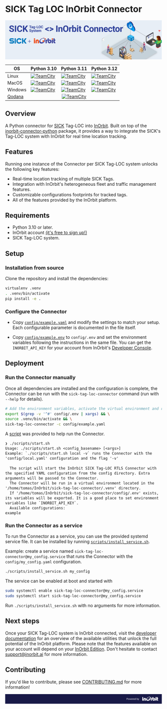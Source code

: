 # SICK Tag LOC InOrbit Connector

![SICK Tag LOC RTLS InOrbit Connector](./assets/inorbit_sick_connector_banner.png)

<table align="center">
  <thead>
    <tr>
      <th>OS</th>
      <th>Python 3.10</th>
      <th>Python 3.11</th>
      <th>Python 3.12</th>
    </tr>
  </thead>
  <tbody>
    <tr>
      <td>Linux</td>
      <td><a href="https://inorbit.teamcity.com/buildConfiguration/Engineering_Development_DeveloperPortal_Connectors_SickTagLocConnector_LinuxPython310QualityCheck?branch=%3Cdefault%3E&mode=builds"><img src="https://inorbit.teamcity.com/app/rest/builds/buildType:id:Engineering_Development_DeveloperPortal_Connectors_SickTagLocConnector_LinuxPython310QualityCheck/statusIcon.svg" alt="TeamCity"/></td>
      <td><a href="https://inorbit.teamcity.com/buildConfiguration/Engineering_Development_DeveloperPortal_Connectors_SickTagLocConnector_LinuxPython311QualityCheck?branch=%3Cdefault%3E&mode=builds"><img src="https://inorbit.teamcity.com/app/rest/builds/buildType:id:Engineering_Development_DeveloperPortal_Connectors_SickTagLocConnector_LinuxPython311QualityCheck/statusIcon.svg" alt="TeamCity"/></td>
      <td><a href="https://inorbit.teamcity.com/buildConfiguration/Engineering_Development_DeveloperPortal_Connectors_SickTagLocConnector_LinuxPython312QualityCheck?branch=%3Cdefault%3E&mode=builds"><img src="https://inorbit.teamcity.com/app/rest/builds/buildType:id:Engineering_Development_DeveloperPortal_Connectors_SickTagLocConnector_LinuxPython312QualityCheck/statusIcon.svg" alt="TeamCity"/></td>
    </tr>
    <tr>
      <td>MacOS</td>
      <td><a href="https://inorbit.teamcity.com/buildConfiguration/Engineering_Development_DeveloperPortal_Connectors_SickTagLocConnector_MacPython310QualityCheck?branch=%3Cdefault%3E&mode=builds"><img src="https://inorbit.teamcity.com/app/rest/builds/buildType:id:Engineering_Development_DeveloperPortal_Connectors_SickTagLocConnector_MacPython310QualityCheck/statusIcon.svg" alt="TeamCity"/></td>
      <td><a href="https://inorbit.teamcity.com/buildConfiguration/Engineering_Development_DeveloperPortal_Connectors_SickTagLocConnector_MacPython311QualityCheck?branch=%3Cdefault%3E&mode=builds"><img src="https://inorbit.teamcity.com/app/rest/builds/buildType:id:Engineering_Development_DeveloperPortal_Connectors_SickTagLocConnector_MacPython311QualityCheck/statusIcon.svg" alt="TeamCity"/></td>
      <td><a href="https://inorbit.teamcity.com/buildConfiguration/Engineering_Development_DeveloperPortal_Connectors_SickTagLocConnector_MacPython312QualityCheck?branch=%3Cdefault%3E&mode=builds"><img src="https://inorbit.teamcity.com/app/rest/builds/buildType:id:Engineering_Development_DeveloperPortal_Connectors_SickTagLocConnector_MacPython312QualityCheck/statusIcon.svg" alt="TeamCity"/></td>
    </tr>
    <tr>
      <td>Windows</td>
      <td><a href="https://inorbit.teamcity.com/buildConfiguration/Engineering_Development_DeveloperPortal_Connectors_SickTagLocConnector_WindowsPython310QualityCheck?branch=%3Cdefault%3E&mode=builds"><img src="https://inorbit.teamcity.com/app/rest/builds/buildType:id:Engineering_Development_DeveloperPortal_Connectors_SickTagLocConnector_WindowsPython310QualityCheck/statusIcon.svg" alt="TeamCity"/></td>
      <td><a href="https://inorbit.teamcity.com/buildConfiguration/Engineering_Development_DeveloperPortal_Connectors_SickTagLocConnector_WindowsPython311QualityCheck?branch=%3Cdefault%3E&mode=builds"><img src="https://inorbit.teamcity.com/app/rest/builds/buildType:id:Engineering_Development_DeveloperPortal_Connectors_SickTagLocConnector_WindowsPython311QualityCheck/statusIcon.svg" alt="TeamCity"/></td>
      <td><a href="https://inorbit.teamcity.com/buildConfiguration/Engineering_Development_DeveloperPortal_Connectors_SickTagLocConnector_WindowsPython312QualityCheck?branch=%3Cdefault%3E&mode=builds"><img src="https://inorbit.teamcity.com/app/rest/builds/buildType:id:Engineering_Development_DeveloperPortal_Connectors_SickTagLocConnector_WindowsPython312QualityCheck/statusIcon.svg" alt="TeamCity"/></td>
    </tr>
    <tr>
      <td><a href="https://www.jetbrains.com/qodana/">Qodana</a></td>
      <td colspan=3 align="center"><a href="https://inorbit.teamcity.com/buildConfiguration/Engineering_Development_DeveloperPortal_Connectors_SickTagLocConnector_QodanaLinuxQualityCheck?branch=%3Cdefault%3E&mode=builds"><img src="https://inorbit.teamcity.com/app/rest/builds/buildType:id:Engineering_Development_DeveloperPortal_Connectors_SickTagLocConnector_QodanaLinuxQualityCheck/statusIcon.svg" alt="TeamCity"/></td>
    </tr>
  </tbody>
</table>

## Overview

A Python connector for [SICK](https://www.sick.com/us/en/) Tag-LOC into [InOrbit](https://inorbit.ai/). Built on top of the [inorbit-connector-python](https://github.com/inorbit-ai/inorbit-connector-python) package, it provides a way to integrate the SICK's Tag-LOC system with InOrbit for real time location tracking.

## Features

Running one instance of the Connector per SICK Tag-LOC system unlocks the following key features:
- Real-time location tracking of multiple SICK Tags.
- Integration with InOrbit's heterogeneous fleet and traffic management features.
- Customizable configurations footprints for tracked tags.
- All of the features provided by the InOrbit platform.

## Requirements

- Python 3.10 or later.
- InOrbit account [(it's free to sign up!)](https://control.inorbit.ai)
- SICK Tag-LOC system.

## Setup

<!-- TODO: Install from PyPi instructions

There are two ways for installing the connector Python package.

1. From PyPi: `pip install inorbit-instock-connector`

2. From source: clone the repository and install the dependencies: -->

### Installation from source

Clone the repository and install the dependencies:

```bash
virtualenv .venv
. .venv/bin/activate
pip install -e .
```

### Configure the Connector

- Copy [`config/example.yaml`](config/example.yaml) and modify the settings to match your setup. Each configurable parameter is documented in the file itself.

- Copy [`config/example.env`](config/example.env) to `config/.env` and set the environment variables following the instructions in the same
  file. You can get the `INORBIT_API_KEY` for your account from InOrbit's
  [Developer Console](https://developer.inorbit.ai/docs#configuring-environment-variables).

## Deployment

### Run the Connector manually

Once all dependencies are installed and the configuration is complete, the Connector can be run with the `sick-tag-loc-connector` command (run with `--help` for details).

```bash
# Add the environment variables, activate the virtual environment and run the Connector
export $(grep -v '^#' config/.env | xargs) && \
source .venv/bin/activate && \
sick-tag-loc-connector -c config/example.yaml
```

A [script](scripts/start.sh) was provided to help run the Connector.

```
❯ ./scripts/start.sh
Usage: ./scripts/start.sh <config_basename> [<args>]
Example: `./scripts/start.sh local -v` runs the Connector with the 'config/local.yaml' configuration and the flag '-v'

  The script will start the InOrbit SICK Tag-LOC RTLS Connector with the specified YAML configuration from the config directory. Extra arguments will be passed to the Connector.
  The Connector will be run in a virtual environment located in the '/home/tomas/InOrbit/sick-tag-loc-connector/.venv' directory.
  If '/home/tomas/InOrbit/sick-tag-loc-connector/config/.env' exists, its variables will be exported. It is a good place to set environment variables like `INORBIT_API_KEY`.
  Available configurations:
example
```

### Run the Connector as a service

To run the Connector as a service, you can use the provided systemd service file. It can be installed by running [`scripts/install_service.sh`](scripts/install_service.sh).

Example: create a service named `sick-tag-loc-connector@my_config.service` that runs the Connector with the `config/my_config.yaml` configuration.

```bash
./scripts/install_service.sh my_config
```

The service can be enabled at boot and started with

```bash
sudo systemctl enable sick-tag-loc-connector@my_config.service
sudo systemctl start sick-tag-loc-connector@my_config.service
```

Run `./scripts/install_service.sh` with no arguments for more information.

## Next steps

Once your SICK Tag-LOC system is InOrbit connected, visit the [developer documentation](https://developer.inorbit.ai/docs) for an overview of the available utilities that unlock the full potential of the InOrbit platform. Please note that the features available on your account will depend on your [InOrbit Edition](https://www.inorbit.ai/pricing). Don't hesitate to contact [support@inorbit.ai](support@inorbit.ai) for more information.

## Contributing

If you'd like to contribute, please see [CONTRIBUTING.md](CONTRIBUTING.md) for more information!

![Powered by InOrbit](./assets/inorbit_github_footer.png)
